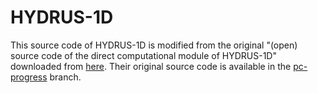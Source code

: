 # HYDRUS-1D

This source code of HYDRUS-1D is modified from the original "(open) source code of the direct computational module of HYDRUS-1D" downloaded from [here](https://www.pc-progress.com/en/Default.aspx?H1D-description#k8). Their original source code is available in the [pc-progress](https://github.com/clawrim/hydrus-1d/tree/pc-progress) branch.
